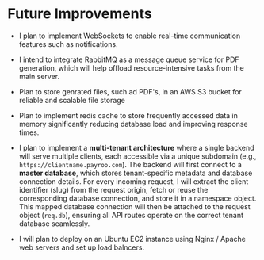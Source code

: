 # Future Improvements

- I plan to implement WebSockets to enable real-time communication features such as notifications.

- I intend to integrate RabbitMQ as a message queue service for PDF generation, which will help offload resource-intensive tasks from the main server.

- Plan to store genrated files, such ad PDF's, in an AWS S3 bucket for reliable and scalable file storage


- Plan to implement redis cache to store frequently accessed data in memory significantly reducing database load and improving response times.


- I plan to implement a **multi-tenant architecture** where a single backend will serve multiple clients, each accessible via a unique subdomain (e.g., `https://clientname.payroo.com`). The backend will first connect to a **master database**, which stores tenant-specific metadata and database connection details. For every incoming request, I will extract the client identifier (slug) from the request origin, fetch or reuse the corresponding database connection, and store it in a namespace object. This mapped database connection will then be attached to the request object (`req.db`), ensuring all API routes operate on the correct tenant database seamlessly.


- I will plan to deploy on an Ubuntu EC2 instance using Nginx / Apache web servers and set up load balncers.